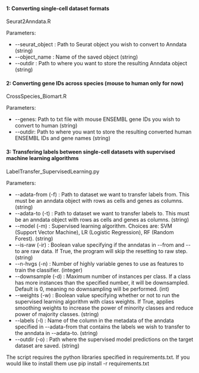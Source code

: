 #### 1: Converting single-cell dataset formats 
Seurat2Anndata.R

Parameters: 
 * --seurat_object : Path to Seurat object you wish to convert to Anndata (string)
 * --object_name : Name of the saved object (string)
 * --outdir : Path to where you want to store the resulting Anndata object (string) 

#### 2: Converting gene IDs across species (mouse to human only for now)
CrossSpecies_Biomart.R

Parameters: 
 * --genes: Path to txt file with mouse ENSEMBL gene IDs you wish to convert to human (string)
 * --outdir: Path to where you want to store the resulting converted human ENSEMBL IDs and gene names (string)

#### 3: Transfering labels between single-cell datasets with supervised machine learning algorithms 
LabelTransfer_SupervisedLearning.py 

Parameters: 
 * --adata-from (-f) : Path to dataset we want to transfer labels from. This must be an anndata object with rows as cells and genes as columns. (string)
 * --adata-to (-t) : Path to dataset we want to transfer labels to. This must be an anndata object with rows as cells and genes as columns. (string)
 * --model (-m) : Supervised learning algorithm. Choices are: SVM (Support Vector Machine), LR (Logistic Regression), RF (Random Forest). (string) 
 * --is-raw (-ir) : Boolean value specifying if the anndatas in --from and --to are raw data. If True, the program will skip the resetting to raw step. (string)
 * --n-hvgs (-n) : Number of highly variable genes to use as features to train the classifier. (integer) 
 * --downsample (-d) : Maximum number of instances per class. If a class has more instances than the specified number, it will be downsampled. Default is 0, meaning no downsampling will be performed. (int) 
 * --weights (-w) : Boolean value specifying whether or not to run the supervised learning algorithm with class weights. If True, applies smoothing weights to increase the power of minority classes and reduce power of majority classes. (string)
 * --labels (-l) : Name of the column in the metadata of the anndata specified in --adata-from that contains the labels we wish to transfer to the anndata in --adata-to. (string)
 * --outdir (-o) : Path where the supervised model predictions on the target dataset are saved. (string)

The script requires the python libraries specified in requirements.txt. If you would like to install them use pip install -r requirements.txt
